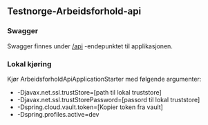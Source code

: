 ## Testnorge-Arbeidsforhold-api


### Swagger
Swagger finnes under [/api](https://testnorge-arbeidsforhold-api.nais.preprod.local/api) -endepunktet til applikasjonen.

### Lokal kjøring
Kjør ArbeidsforholdApiApplicationStarter med følgende argumenter:
 - -Djavax.net.ssl.trustStore=[path til lokal truststore]
 - -Djavax.net.ssl.trustStorePassword=[passord til lokal truststore]
 - -Dspring.cloud.vault.token=[Kopier token fra vault]
 - -Dspring.profiles.active=dev